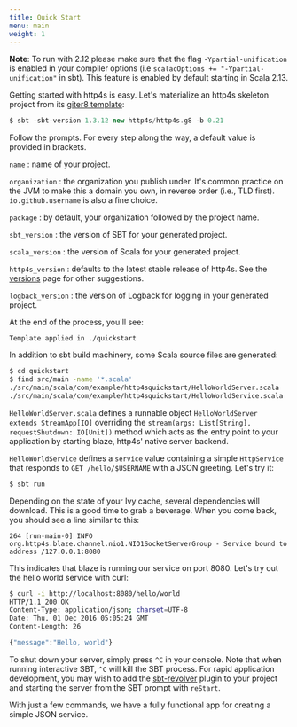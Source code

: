 ```yaml
---
title: Quick Start
menu: main
weight: 1
---
```


**Note**: To run with 2.12 please make sure that the flag `-Ypartial-unification`  
is enabled in your compiler options (i.e `scalacOptions += "-Ypartial-unification"` in sbt).
This feature is enabled by default starting in Scala 2.13.


Getting started with http4s is easy.  Let's materialize an http4s
skeleton project from its [giter8 template]:

```sbt
$ sbt -sbt-version 1.3.12 new http4s/http4s.g8 -b 0.21
```

Follow the prompts.  For every step along the way, a default value is
provided in brackets.

`name`
: name of your project.

`organization`
: the organization you publish under.  It's common practice on the JVM
to make this a domain you own, in reverse order (i.e., TLD first).
`io.github.username` is also a fine choice.

`package`
: by default, your organization followed by the project name.

`sbt_version`
: the version of SBT for your generated project.

`scala_version`
: the version of Scala for your generated project. 

`http4s_version`
: defaults to the latest stable release of http4s.  See
  the [versions] page for other suggestions.

`logback_version`
: the version of Logback for logging in your generated project.

At the end of the process, you'll see:

```
Template applied in ./quickstart
```

In addition to sbt build machinery, some Scala source files are
generated:

```sh
$ cd quickstart
$ find src/main -name '*.scala'
./src/main/scala/com/example/http4squickstart/HelloWorldServer.scala
./src/main/scala/com/example/http4squickstart/HelloWorldService.scala
```

`HelloWorldServer.scala` defines a runnable object `HelloWorldServer extends StreamApp[IO]`
 overriding the `stream(args: List[String],
requestShutdown: IO[Unit])` method which acts as the entry point to your application by
 starting blaze, http4s' native server backend.

`HelloWorldService` defines a `service` value containing a simple `HttpService` that responds to `GET
/hello/$USERNAME` with a JSON greeting.  Let's try it:

```sh
$ sbt run
```

Depending on the state of your Ivy cache, several dependencies will
download.  This is a good time to grab a beverage.  When you come
back, you should see a line similar to this:

```
264 [run-main-0] INFO org.http4s.blaze.channel.nio1.NIO1SocketServerGroup - Service bound to address /127.0.0.1:8080
```

This indicates that blaze is running our service on port 8080. Let's try out the
hello world service with curl:

```sh
$ curl -i http://localhost:8080/hello/world
HTTP/1.1 200 OK
Content-Type: application/json; charset=UTF-8
Date: Thu, 01 Dec 2016 05:05:24 GMT
Content-Length: 26

{"message":"Hello, world"}
```

To shut down your server, simply press `^C` in your console. Note that
when running interactive SBT, `^C` will kill the SBT process. For rapid
application development, you may wish to add the [sbt-revolver] plugin
to your project and starting the server from the SBT prompt with `reStart`.

With just a few commands, we have a fully functional app for creating
a simple JSON service.

[giter8 template]: https://github.com/http4s/http4s.g8
[versions]: /versions/
[sbt-revolver]: https://github.com/spray/sbt-revolver
